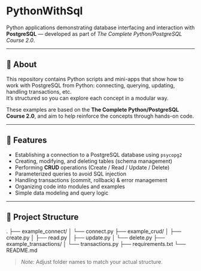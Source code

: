 # PythonWithSql

Python applications demonstrating database interfacing and interaction with **PostgreSQL** — developed as part of *The Complete Python/PostgreSQL Course 2.0*.

---

## 🧩 About

This repository contains Python scripts and mini-apps that show how to work with PostgreSQL from Python: connecting, querying, updating, handling transactions, etc.  
It’s structured so you can explore each concept in a modular way.

These examples are based on the **The Complete Python/PostgreSQL Course 2.0**, and aim to help reinforce the concepts through hands-on code.

---

## 🚀 Features

- Establishing a connection to a PostgreSQL database using `psycopg2`
- Creating, modifying, and deleting tables (schema management)
- Performing **CRUD** operations (Create / Read / Update / Delete)
- Parameterized queries to avoid SQL injection
- Handling transactions (commit, rollback) & error management
- Organizing code into modules and examples
- Simple data modeling and query logic

---

## 📂 Project Structure

.
├── example_connect/
│ └── connect.py
├── example_crud/
│ ├── create.py
│ ├── read.py
│ ├── update.py
│ └── delete.py
├── example_transactions/
│ └── transactions.py
├── requirements.txt
└── README.md


> *Note:* Adjust folder names to match your actual structure.

